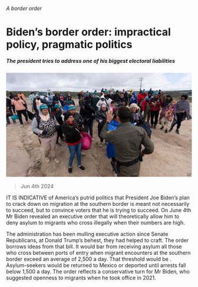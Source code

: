 ###### A border order

# Biden’s border order: impractical policy, pragmatic politics 

##### The president tries to address one of his biggest electoral liabilities 

![image](images/20240608_USP504.jpg) 

> Jun 4th 2024 

IT IS INDICATIVE of America’s putrid politics that President Joe Biden’s plan to crack down on migration at the southern border is meant not necessarily to succeed, but to convince voters that he is trying to succeed. On June 4th Mr Biden revealed an executive order that will theoretically allow him to deny asylum to migrants who cross illegally when their numbers are high. 

The administration has been mulling executive action since Senate Republicans, at Donald Trump’s behest,  they had helped to craft. The order borrows ideas from that bill. It would bar from receiving asylum all those who cross between ports of entry when migrant encounters at the southern border exceed an average of 2,500 a day. That threshold would be . Asylum-seekers would be returned to Mexico or deported until arrests fall below 1,500 a day. The order reflects a conservative turn for Mr Biden, who suggested openness to migrants when he took office in 2021. 

